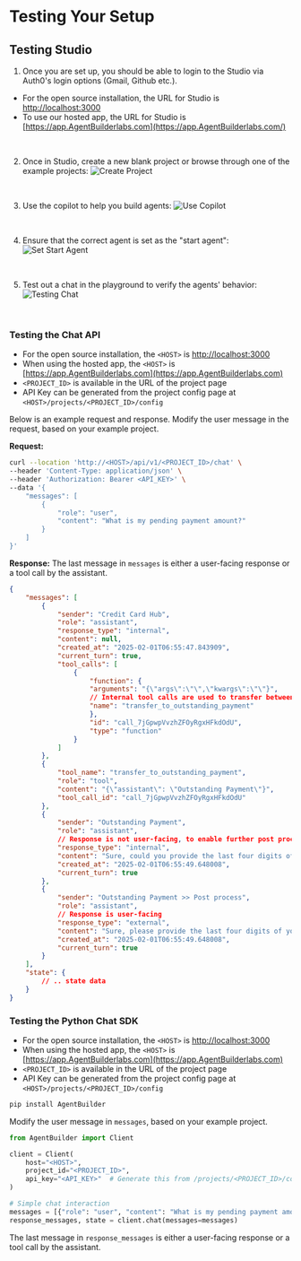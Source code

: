 # Testing Your Setup

## Testing Studio

1. Once you are set up, you should be able to login to the Studio via Auth0's login options (Gmail, Github etc.). 
- For the open source installation, the URL for Studio is [http://localhost:3000](http://localhost:3000)
- To use our hosted app, the URL for Studio is [https://app.AgentBuilderlabs.com](https://app.AgentBuilderlabs.com/)
<br>

2. Once in Studio, create a new blank project or browse through one of the example projects:
![Create Project](img/project-page.png)
<br>

3. Use the copilot to help you build agents:
![Use Copilot](img/use-copilot.png)
<br>

4. Ensure that the correct agent is set as the "start agent":
![Set Start Agent](img/start-agent.png)
<br>

5. Test out a chat in the playground to verify the agents' behavior:
![Testing Chat](img/testing-chat.png)
<br>

### Testing the Chat API

- For the open source installation, the `<HOST>` is [http://localhost:3000](http://localhost:3000)
- When using the hosted app, the `<HOST>` is [https://app.AgentBuilderlabs.com](https://app.AgentBuilderlabs.com)
- `<PROJECT_ID>` is available in the URL of the project page
- API Key can be generated from the project config page at `<HOST>/projects/<PROJECT_ID>/config`

Below is an example request and response. Modify the user message in the request, based on your example project.

**Request:**

```bash
curl --location 'http://<HOST>/api/v1/<PROJECT_ID>/chat' \
--header 'Content-Type: application/json' \
--header 'Authorization: Bearer <API_KEY>' \
--data '{
    "messages": [
        {
            "role": "user",
            "content": "What is my pending payment amount?"
        }
    ]
}'
```
**Response:**
The last message in `messages` is either a user-facing response or a tool call by the assistant.

```json
{
    "messages": [
        {
            "sender": "Credit Card Hub",
            "role": "assistant",
            "response_type": "internal",
            "content": null,
            "created_at": "2025-02-01T06:55:47.843909",
            "current_turn": true,
            "tool_calls": [
                {
                    "function": {
                    "arguments": "{\"args\":\"\",\"kwargs\":\"\"}",
                    // Internal tool calls are used to transfer between agents
                    "name": "transfer_to_outstanding_payment"
                    },
                    "id": "call_7jGpwpVvzhZFOyRgxHFkdOdU",
                    "type": "function"
                }
            ]
        },
        {
            "tool_name": "transfer_to_outstanding_payment",
            "role": "tool",
            "content": "{\"assistant\": \"Outstanding Payment\"}",
            "tool_call_id": "call_7jGpwpVvzhZFOyRgxHFkdOdU"
        },
        {
            "sender": "Outstanding Payment",
            "role": "assistant",
            // Response is not user-facing, to enable further post processing
            "response_type": "internal",
            "content": "Sure, could you provide the last four digits of your card or your registered mobile number so I can look up your pending payment amount?",
            "created_at": "2025-02-01T06:55:49.648008",
            "current_turn": true
        },
        {
            "sender": "Outstanding Payment >> Post process",
            "role": "assistant",
            // Response is user-facing
            "response_type": "external",
            "content": "Sure, please provide the last four digits of your card or your registered mobile number so I can check your pending payment amount.",
            "created_at": "2025-02-01T06:55:49.648008",
            "current_turn": true
        }
    ],
    "state": {
        // .. state data
    }
}
```

### Testing the Python Chat SDK

- For the open source installation, the `<HOST>` is [http://localhost:3000](http://localhost:3000)
- When using the hosted app, the `<HOST>` is [https://app.AgentBuilderlabs.com](https://app.AgentBuilderlabs.com)
- `<PROJECT_ID>` is available in the URL of the project page
- API Key can be generated from the project config page at `<HOST>/projects/<PROJECT_ID>/config`

```bash
pip install AgentBuilder
```

Modify the user message in `messages`, based on your example project.

```python
from AgentBuilder import Client

client = Client(
    host="<HOST>",
    project_id="<PROJECT_ID>",
    api_key="<API_KEY>"  # Generate this from /projects/<PROJECT_ID>/config
)

# Simple chat interaction
messages = [{"role": "user", "content": "What is my pending payment amount?"}]
response_messages, state = client.chat(messages=messages)
```
The last message in `response_messages` is either a user-facing response or a tool call by the assistant.